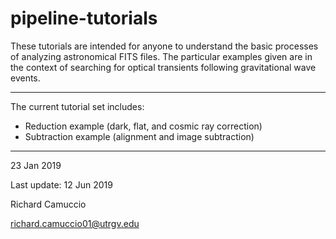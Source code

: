 # pipeline-tutorials

These tutorials are intended for anyone to understand the basic processes of analyzing astronomical FITS files. The particular examples given are in the context of searching for optical transients following gravitational wave events.

***

The current tutorial set includes:
* Reduction example (dark, flat, and cosmic ray correction)
* Subtraction example (alignment and image subtraction)

***

23 Jan 2019

Last update: 12 Jun 2019

Richard Camuccio

richard.camuccio01@utrgv.edu